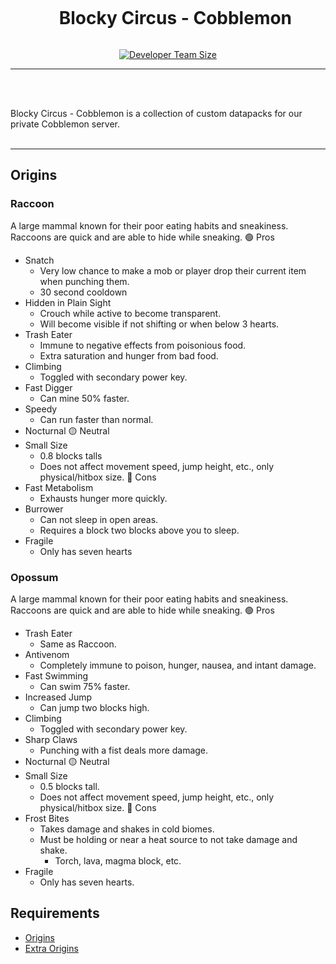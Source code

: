 <div align="center">
<div id="user-content-toc">
  <ul>
    <summary><h1 style="display: inline-block;">Blocky Circus - Cobblemon</h1></summary>
  </ul>
</div>

[![Developer Team Size](https://img.shields.io/github/contributors/DartRuffian/Blocky-Circus-Cobblemon?logo=github&label=Dev%20Team%20Size&labelColor=444D56)](https://github.com/DartRuffian/Blocky-Circus-Cobblemon/graphs/contributors)

</div>

---
<br>
<br>

Blocky Circus - Cobblemon is a collection of custom datapacks for our private Cobblemon server.
<br>
<br>

---

## Origins
### Raccoon
A large mammal known for their poor eating habits and sneakiness. Raccoons are quick and are able to hide while sneaking.
🟢 Pros
- Snatch
  - Very low chance to make a mob or player drop their current item when punching them.
  - 30 second cooldown
- Hidden in Plain Sight
  - Crouch while active to become transparent.
  - Will become visible if not shifting or when below 3 hearts.
- Trash Eater
  - Immune to negative effects from poisonious food.
  - Extra saturation and hunger from bad food.
- Climbing
  - Toggled with secondary power key.
- Fast Digger
  - Can mine 50% faster.
- Speedy
  - Can run faster than normal.
- Nocturnal
🟡 Neutral
- Small Size
  - 0.8 blocks talls
  - Does not affect movement speed, jump height, etc., only physical/hitbox size.
🔴 Cons
- Fast Metabolism
  - Exhausts hunger more quickly.
- Burrower
  - Can not sleep in open areas.
  - Requires a block two blocks above you to sleep.
- Fragile
  - Only has seven hearts

### Opossum
A large mammal known for their poor eating habits and sneakiness. Raccoons are quick and are able to hide while sneaking.
🟢 Pros
- Trash Eater
  - Same as Raccoon.
- Antivenom
  - Completely immune to poison, hunger, nausea, and intant damage.
- Fast Swimming
  - Can swim 75% faster.
- Increased Jump
  - Can jump two blocks high.
- Climbing
  - Toggled with secondary power key.
- Sharp Claws
  - Punching with a fist deals more damage.
- Nocturnal
🟡 Neutral
- Small Size
  - 0.5 blocks tall.
  - Does not affect movement speed, jump height, etc., only physical/hitbox size.
🔴 Cons
- Frost Bites
  - Takes damage and shakes in cold biomes.
  - Must be holding or near a heat source to not take damage and shake.
    - Torch, lava, magma block, etc.
- Fragile
  - Only has seven hearts.

## Requirements
- [Origins](https://modrinth.com/mod/origins)
- [Extra Origins](https://modrinth.com/mod/extra-origins)
